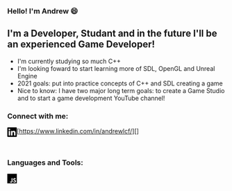 ### Hello! I'm Andrew :smile:

## I'm a Developer, Studant and in the future  I'll be an experienced Game Developer!
- I'm currently studying so much C++
- I'm looking foward to start learning more of SDL, OpenGL and Unreal Engine
- 2021 goals: put into practice concepts of C++ and SDL creating a game
- Nice to know: I have two major long term goals: to create a Game Studio and to start a game development YouTube channel!

### Connect with me:
[https://www.linkedin.com/in/andrewlcf/][<img align="left" alt="drewProgram | LinkedIn" width="22px" src="assets/linkedin.svg">]

<br />

### Languages and Tools:

<img src="assets/js.svg" width="22px" />